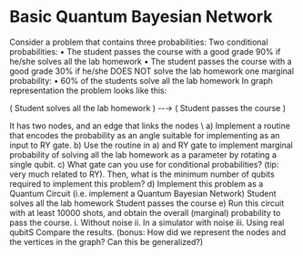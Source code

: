 # Basic Quantum Bayesian Network
 
Consider a problem that contains three probabilities:
Two conditional probabilities:
• The student passes the course with a good grade 90% if he/she solves all the lab homework
• The student passes the course with a good grade 30% if he/she DOES NOT solve the lab
homework
one marginal probability:
• 60% of the students solve all the lab homework
In graph representation the problem looks like this:

( Student solves all the lab homework )    --→   ( Student passes the course )

It has two nodes, and an edge that links the nodes \\
a) Implement a routine that encodes the probability as an angle suitable for implementing as an
input to RY gate.
b) Use the routine in a) and RY gate to implement marginal probability of solving all the lab
homework as a parameter by rotating a single qubit.
c) What gate can you use for conditional probabilities? (tip: very much related to RY). Then, what
is the minimum number of qubits required to implement this problem?
d) Implement this problem as a Quantum Circuit (i.e. implement a Quantum Bayesian Network)
Student
solves all
the lab
homework
Student
passes the
course
e) Run this circuit with at least 10000 shots, and obtain the overall (marginal) probability to pass
the course.
i. Without noise
ii. In a simulator with noise
iii. Using real qubitS
Compare the results.
(bonus: How did we represent the nodes and the vertices in the graph? Can this be generalized?) 
